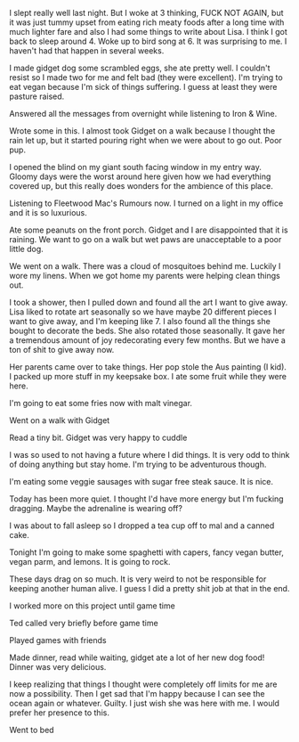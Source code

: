 I slept really well last night. But I woke at 3 thinking, FUCK NOT AGAIN, but it was just tummy upset from eating rich meaty foods after a long time with much lighter fare and also I had some things to write about Lisa. I think I got back to sleep around 4. Woke up to bird song at 6. It was surprising to me. I haven't had that happen in several weeks.

I made gidget dog some scrambled eggs, she ate pretty well. I couldn't resist so I made two for me and felt bad (they were excellent). I'm trying to eat vegan because I'm sick of things suffering. I guess at least they were pasture raised.

Answered all the messages from overnight while listening to Iron & Wine. 

Wrote some in this. I almost took Gidget on a walk because I thought the rain let up, but it started pouring right when we were about to go out. Poor pup. 

I opened the blind on my giant south facing window in my entry way. Gloomy days were the worst around here given how we had everything covered up, but this really does wonders for the ambience of this place. 

Listening to Fleetwood Mac's Rumours now. I turned on a light in my office and it is so luxurious. 

Ate some peanuts on the front porch. Gidget and I are disappointed that it is raining. We want to go on a walk but wet paws are unacceptable to a poor little dog. 

We went on a walk. There was a cloud of mosquitoes behind me. Luckily I wore my linens. When we got home my parents were helping clean things out.

I took a shower, then I pulled down and found all the art I want to give away. Lisa liked to rotate art seasonally so we have maybe 20 different pieces I want to give away, and I'm keeping like 7. I also found all the things she bought to decorate the beds. She also rotated those seasonally. It gave her a tremendous amount of joy redecorating every few months. But we have a ton of shit to give away now.

Her parents came over to take things. Her pop stole the Aus painting (I kid). I packed up more stuff in my keepsake box. I ate some fruit while they were here.

I'm going to eat some fries now with malt vinegar. 

Went on a walk with Gidget 

Read a tiny bit. Gidget was very happy to cuddle

I was so used to not having a future where I did things. It is very odd to think of doing anything but stay home. I'm trying to be adventurous though.

I'm eating some veggie sausages with sugar free steak sauce. It is nice.

Today has been more quiet. I thought I'd have more energy but I'm fucking dragging. Maybe the adrenaline is wearing off? 

I was about to fall asleep so I dropped a tea cup off to mal and a canned cake. 

Tonight I'm going to make some spaghetti with capers, fancy vegan butter, vegan parm, and lemons. It is going to rock. 

These days drag on so much. It is very weird to not be responsible for keeping another human alive. I guess I did a pretty shit job at that in the end. 

I worked more on this project until game time

Ted called very briefly before game time 

Played games with friends

Made dinner, read while waiting, gidget ate a lot of her new dog food! Dinner was very delicious.

I keep realizing that things I thought were completely off limits for me are now a possibility. Then I get sad that I'm happy because I can see the ocean again or whatever. Guilty. I just wish she was here with me. I would prefer her presence to this.

Went to bed

